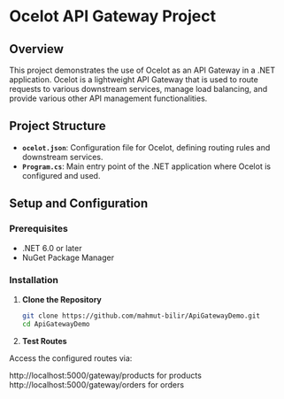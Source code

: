 # Ocelot API Gateway Project

## Overview

This project demonstrates the use of Ocelot as an API Gateway in a .NET application. Ocelot is a lightweight API Gateway that is used to route requests to various downstream services, manage load balancing, and provide various other API management functionalities.

## Project Structure

- **`ocelot.json`**: Configuration file for Ocelot, defining routing rules and downstream services.
- **`Program.cs`**: Main entry point of the .NET application where Ocelot is configured and used.

## Setup and Configuration

### Prerequisites

- .NET 6.0 or later
- NuGet Package Manager

### Installation

1. **Clone the Repository**

   ```bash
   git clone https://github.com/mahmut-bilir/ApiGatewayDemo.git
   cd ApiGatewayDemo

 2. **Test Routes**

Access the configured routes via:

http://localhost:5000/gateway/products for products
http://localhost:5000/gateway/orders for orders
